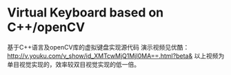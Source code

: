 # Virtual Keyboard based on C++/openCV
基于C++语言及openCV库的虚拟键盘实现源代码
演示视频见优酷：http://v.youku.com/v_show/id_XMTcwMjQ1MjI0MA==.html?beta&
以上视频为单目视觉实现的，效率较双目视觉实现的低一倍。
